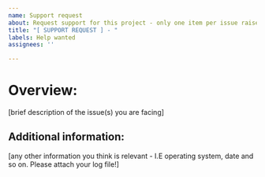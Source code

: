 ```yaml
---
name: Support request
about: Request support for this project - only one item per issue raised, please
title: "[ SUPPORT REQUEST ] - "
labels: Help wanted
assignees: ''

---
```


# Overview:
[brief description of the issue(s) you are facing]

## Additional information:
[any other information you think is relevant - I.E operating system, date and so on. Please attach your log file!]
